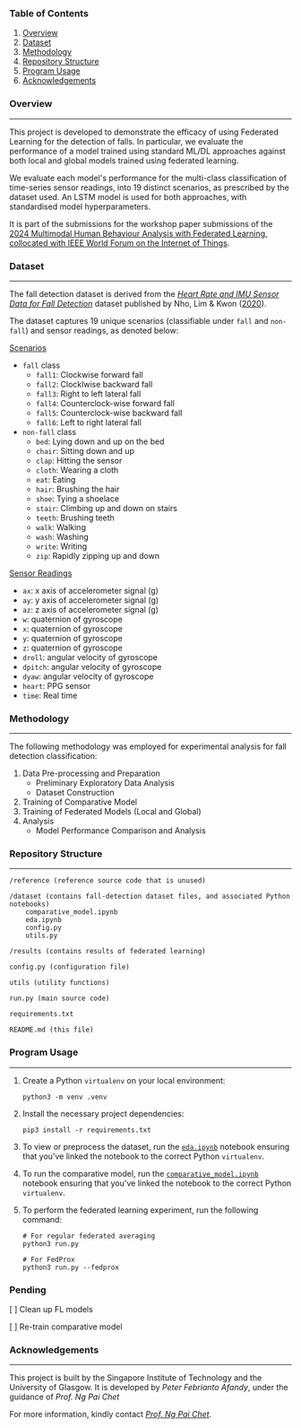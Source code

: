 ### Table of Contents
1. [Overview](#overview)
2. [Dataset](#dataset)
3. [Methodology](#methodology)
4. [Repository Structure](#repository-structure)
5. [Program Usage](#program-usage)
6. [Acknowledgements](#acknowledgements)

### Overview
---
This project is developed to demonstrate the efficacy of using Federated Learning for the detection of falls. In particular, we evaluate the performance of a model trained using standard ML/DL approaches against both local and global models trained using federated learning.

We evaluate each model's performance for the multi-class classification of time-series sensor readings, into 19 distinct scenarios, as prescribed by the dataset used. An LSTM model is used for both approaches, with standardised model hyperparameters.

It is part of the submissions for the workshop paper submissions of the [2024 Multimodal Human Behaviour Analysis with Federated Learning, collocated with IEEE World Forum on the Internet of Things](https://mhba-fl.github.io/).

### Dataset
---
The fall detection dataset is derived from the [*Heart Rate and IMU Sensor Data for Fall Detection*](https://github.com/nhoyh/hr_imu_falldetection_dataset) dataset published by Nho, Lim & Kwon ([2020](https://ieeexplore.ieee.org/stamp/stamp.jsp?tp=&arnumber=8970371)). 

The dataset captures 19 unique scenarios (classifiable under `fall` and `non-fall`) and sensor readings, as denoted below:

<ins>Scenarios</ins>
- `fall` class
    - `fall1`: Clockwise forward fall
    - `fall2`: Clocklwise backward fall
    - `fall3`: Right to left lateral fall
    - `fall4`: Counterclock-wise forward fall
    - `fall5`: Counterclock-wise backward fall
    - `fall6`: Left to right lateral fall
- `non-fall` class
    - `bed`: Lying down and up on the bed
    - `chair`: Sitting down and up
    - `clap`: Hitting the sensor
    - `cloth`: Wearing a cloth
    - `eat`: Eating
    - `hair`: Brushing the hair
    - `shoe`: Tying a shoelace
    - `stair`: Climbing up and down on stairs
    - `teeth`: Brushing teeth
    - `walk`: Walking
    - `wash`: Washing
    - `write`: Writing
    - `zip`: Rapidly zipping up and down

<ins>Sensor Readings</ins>
- `ax`: x axis of accelerometer signal (g)
- `ay`: y axis of accelerometer signal (g)
- `az`: z axis of accelerometer signal (g)
- `w`: quaternion of gyroscope
- `x`: quaternion of gyroscope
- `y`: quaternion of gyroscope
- `z`: quaternion of gyroscope
- `droll`: angular velocity of gyroscope
- `dpitch`: angular velocity of gyroscope
- `dyaw`: angular velocity of gyroscope
- `heart`: PPG sensor
- `time`: Real time 

### Methodology
---
The following methodology was employed for experimental analysis for fall detection classification:
1. Data Pre-processing and Preparation 
    - Preliminary Exploratory Data Analysis
    - Dataset Construction
2. Training of Comparative Model
3. Training of Federated Models (Local and Global)
3. Analysis
    - Model Performance Comparison and Analysis

### Repository Structure
---
```
/reference (reference source code that is unused)

/dataset (contains fall-detection dataset files, and associated Python notebooks)
    comparative_model.ipynb
    eda.ipynb
    config.py
    utils.py

/results (contains results of federated learning)

config.py (configuration file)

utils (utility functions)

run.py (main source code)

requirements.txt

README.md (this file)
```

### Program Usage
---
1. Create a Python `virtualenv` on your local environment:
    ```
    python3 -m venv .venv
    ```
2. Install the necessary project dependencies:
    ```
    pip3 install -r requirements.txt
    ```
3. To view or preprocess the dataset, run the [`eda.ipynb`](./dataset/eda.ipynb) notebook ensuring that you've linked the notebook to the correct Python `virtualenv`. 

4. To run the comparative model, run the [`comparative_model.ipynb`](./dataset/comparative_model.ipynb) notebook ensuring that you've linked the notebook to the correct Python `virtualenv`. 

5. To perform the federated learning experiment, run the following command:
    ```
    # For regular federated averaging
    python3 run.py

    # For FedProx
    python3 run.py --fedprox
    ```

### Pending
[ ] Clean up FL models

[ ] Re-train comparative model

### Acknowledgements
---
This project is built by the Singapore Institute of Technology and the University of Glasgow. It is developed by *Peter Febrianto Afandy*, under the guidance of *Prof. Ng Pai Chet*

For more information, kindly contact [*Prof. Ng Pai Chet*](mailto:paichet.ng@singaporetech.edu.sg).